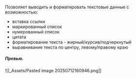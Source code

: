 Позволяет выводить и форматировать текстовые данные с возможностью:
- вставка ссылки
- маркированный список
- нумерованный список
- цитата
- форматирование текста - жирный/курсив/подчеркнутый
- выравнивание текста по центру, левому/правому краю

##### Превью.
![[_Assets/Pasted image 20250712160946.png]]